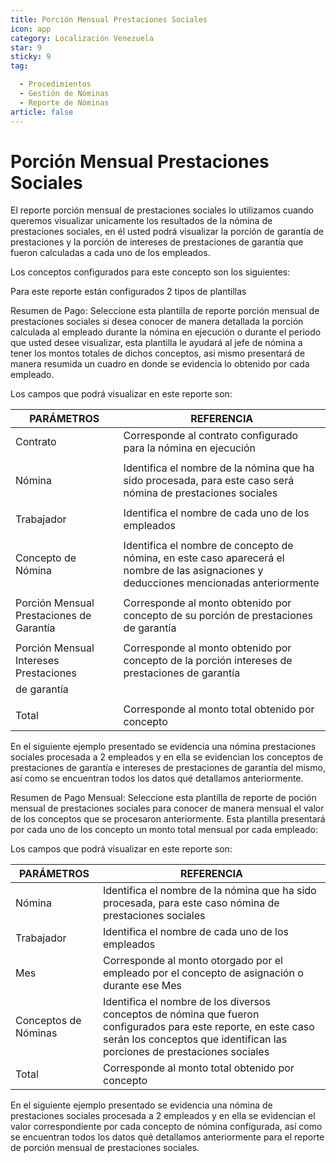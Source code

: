 ```yaml
---
title: Porción Mensual Prestaciones Sociales
icon: app
category: Localización Venezuela
star: 9
sticky: 9
tag:

  - Procedimientos
  - Gestión de Nóminas
  - Reporte de Nóminas
article: false
---
```

**Porción Mensual Prestaciones Sociales**
=========================================

El reporte porción mensual de prestaciones sociales lo utilizamos cuando queremos visualizar unicamente los resultados de la nómina de prestaciones sociales, en él usted podrá visualizar la porción de garantía de prestaciones y la porción de intereses de prestaciones de garantía que fueron calculadas a cada uno de los empleados.

Los conceptos configurados para este concepto son los siguientes:

Para este reporte están configurados 2 tipos de plantillas

Resumen de Pago: Seleccione esta plantilla de reporte porción mensual de prestaciones sociales si desea conocer de manera detallada la porción calculada al empleado durante la nómina en ejecución o durante el periodo que usted desee visualizar, esta plantilla le ayudará al jefe de nómina a tener los montos totales de dichos conceptos, asi mismo presentará de manera resumida un cuadro en donde se evidencia lo obtenido por cada empleado.

Los campos que podrá visualizar en este reporte son:

|          **PARÁMETROS**                       |             **REFERENCIA**                    |
|-----------------------------------------------|-----------------------------------------------|
|  Contrato                                     | Corresponde al contrato configurado para la nómina en ejecución |
|                                               |                                               |
|  Nómina                                       | Identifica el nombre de la nómina que ha sido procesada, para este caso será nómina de prestaciones sociales |
|                                               |                                               |
|  Trabajador                                   | Identifica el nombre de cada uno de los empleados |
|                                               |                                               |
|  Concepto de Nómina                           | Identifica el nombre de concepto de nómina, en este caso aparecerá el nombre de las asignaciones y deducciones mencionadas anteriormente |
|                                               |                                               |
|  Porción Mensual Prestaciones de Garantía     | Corresponde al monto obtenido por concepto de su porción de prestaciones de garantía |
|                                               |                                               |
|  Porción Mensual Intereses Prestaciones       | Corresponde al monto obtenido por concepto de la porción intereses de prestaciones de garantía |
|  de garantía                                  |                                               |
|                                               |                                               |
|  Total                                        | Corresponde al monto total obtenido por concepto |

En el siguiente ejemplo presentado se evidencia una nómina prestaciones sociales procesada a 2 empleados y en ella se evidencian los conceptos de prestaciones de garantía e intereses de prestaciones de garantía del mismo, así como se encuentran todos los datos qué detallamos anteriormente.

Resumen de Pago Mensual:  Seleccione esta plantilla de reporte de poción mensual de prestaciones sociales para conocer de manera mensual el valor de los conceptos que se procesaron anteriormente. Esta plantilla presentará por cada uno de los concepto un monto total mensual por cada empleado:

Los campos que podrá visualizar en este reporte son:

|          **PARÁMETROS**                       |             **REFERENCIA**                    |
|-----------------------------------------------|-----------------------------------------------|
|  Nómina                                       | Identifica el nombre de la nómina que ha sido procesada, para este caso nómina de prestaciones sociales |
|  Trabajador                                   | Identifica el nombre de cada uno de los empleados |
|  Mes                                          | Corresponde al monto otorgado por el empleado por el concepto de asignación o durante ese Mes |
|  Conceptos de Nóminas                         | Identifica el nombre de los diversos conceptos de nómina que fueron configurados para este reporte, en este caso serán los conceptos que identifican las porciones de prestaciones sociales |
|  Total                                        | Corresponde al monto total obtenido por concepto |

En el siguiente ejemplo presentado se evidencia una nómina de prestaciones sociales  procesada a 2 empleados y en ella se evidencian el valor correspondiente por cada concepto de nómina configurada, así como se encuentran todos los datos qué detallamos anteriormente para el reporte de porción mensual de prestaciones sociales.
